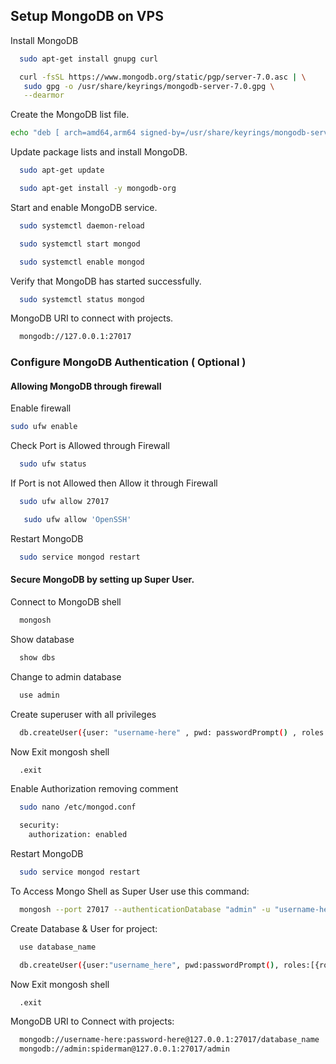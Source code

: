 ## Setup MongoDB on VPS

Install MongoDB

```bash
  sudo apt-get install gnupg curl
```

```bash
  curl -fsSL https://www.mongodb.org/static/pgp/server-7.0.asc | \
   sudo gpg -o /usr/share/keyrings/mongodb-server-7.0.gpg \
   --dearmor
```

Create the MongoDB list file.

```bash
echo "deb [ arch=amd64,arm64 signed-by=/usr/share/keyrings/mongodb-server-7.0.gpg ] https://repo.mongodb.org/apt/ubuntu jammy/mongodb-org/7.0 multiverse" | sudo tee /etc/apt/sources.list.d/mongodb-org-7.0.list
```

Update package lists and install MongoDB.

```bash
  sudo apt-get update
```

```bash
  sudo apt-get install -y mongodb-org
```

Start and enable MongoDB service.

```bash
  sudo systemctl daemon-reload
```

```bash
  sudo systemctl start mongod
```

```bash
  sudo systemctl enable mongod
```

Verify that MongoDB has started successfully.

```bash
  sudo systemctl status mongod
```

MongoDB URI to connect with projects.

```bash
  mongodb://127.0.0.1:27017
```

### Configure MongoDB Authentication ( Optional )

#### Allowing MongoDB through firewall

Enable firewall

```bash
sudo ufw enable
```

Check Port is Allowed through Firewall

```bash
  sudo ufw status
```

If Port is not Allowed then Allow it through Firewall

```bash
  sudo ufw allow 27017
```

```bash
   sudo ufw allow 'OpenSSH'
```

Restart MongoDB

```bash
  sudo service mongod restart
```

#### Secure MongoDB by setting up Super User.

Connect to MongoDB shell

```bash
  mongosh
```

Show database

```bash
  show dbs
```

Change to admin database

```bash
  use admin
```

Create superuser with all privileges

```bash
  db.createUser({user: "username-here" , pwd: passwordPrompt() , roles: ["root"]})
```

Now Exit mongosh shell

```bash
  .exit
```

Enable Authorization removing comment

```bash
  sudo nano /etc/mongod.conf
```

```bash
  security:
    authorization: enabled
```

Restart MongoDB

```bash
  sudo service mongod restart
```

To Access Mongo Shell as Super User use this command:

```bash
  mongosh --port 27017 --authenticationDatabase "admin" -u "username-here" -p "password-here"
```

Create Database & User for project:

```bash
  use database_name
```

```bash
  db.createUser({user:"username_here", pwd:passwordPrompt(), roles:[{role:"readWrite", db:"database_name"}]})
```

Now Exit mongosh shell

```bash
  .exit
```

MongoDB URI to Connect with projects:

```bash
  mongodb://username-here:password-here@127.0.0.1:27017/database_name
  mongodb://admin:spiderman@127.0.0.1:27017/admin
```
